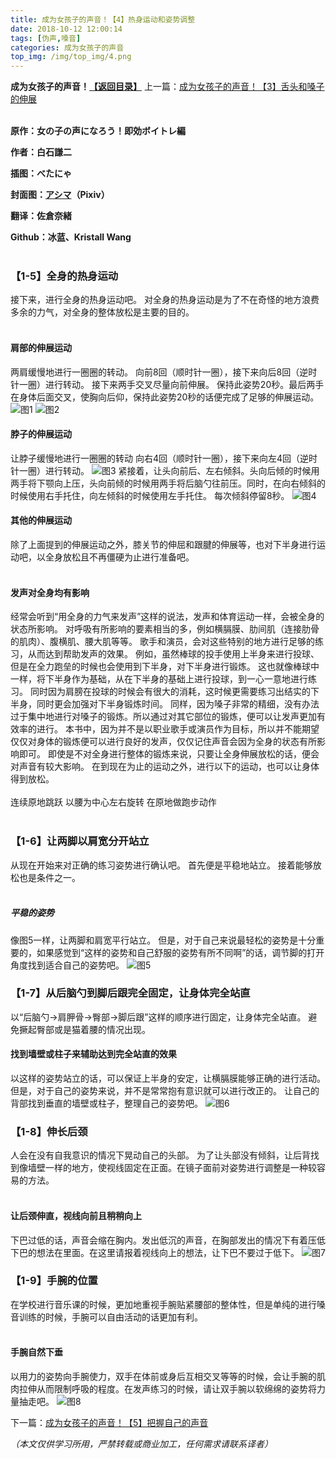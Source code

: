```yaml
---
title: 成为女孩子的声音！【4】热身运动和姿势调整
date: 2018-10-12 12:00:14
tags: [伪声,嗓音]
categories: 成为女孩子的声音
top_img: /img/top_img/4.png
---
```

**成为女孩子的声音！[【返回目录】](/成为女孩子的声音/README/)**
上一篇：[成为女孩子的声音！【3】舌头和嗓子的伸展](/成为女孩子的声音/3/)<br><br>

**原作：女の子の声になろう！即効ボイトレ編**

**作者：白石謙二**   

**插图：べたにゃ**   

**封面图：[アシマ](https://www.pixiv.net/member.php?id=2642047
)（Pixiv）**

**翻译：佐倉奈緒**   

**Github：冰蓝、Kristall Wang** <br><br>

### 【1-5】全身的热身运动
接下来，进行全身的热身运动吧。
对全身的热身运动是为了不在奇怪的地方浪费多余的力气，对全身的整体放松是主要的目的。 <br><br>

#### 肩部的伸展运动
两肩缓慢地进行一圈圈的转动。
向前8回（顺时针一圈），接下来向后8回（逆时针一圈）进行转动。
接下来两手交叉尽量向前伸展。
保持此姿势20秒。最后两手在身体后面交叉，使胸向后仰，保持此姿势20秒的话便完成了足够的伸展运动。
![图1](/img/4/1.png)
![图2](/img/4/2.png)
#### 脖子的伸展运动
让脖子缓慢地进行一圈圈的转动
向右4回（顺时针一圈），接下来向左4回（逆时针一圈）进行转动。
![图3](/img/4/3.png)
紧接着，让头向前后、左右倾斜。头向后倾的时候用两手将下颚向上压，头向前倾的时候用两手将后脑勺往前压。同时，在向右倾斜的时候使用右手托住，向左倾斜的时候使用左手托住。
每次倾斜停留8秒。
![图4](/img/4/4.png)
#### 其他的伸展运动
除了上面提到的伸展运动之外，膝关节的伸屈和跟腱的伸展等，也对下半身进行运动吧，以全身放松且不再僵硬为止进行准备吧。<br><br>

#### 发声对全身均有影响
经常会听到“用全身的力气来发声”这样的说法，发声和体育运动一样，会被全身的状态所影响。
对呼吸有所影响的要素相当的多，例如横膈膜、肋间肌（连接肋骨的肌肉）、腹横肌、腰大肌等等。
歌手和演员，会对这些特别的地方进行足够的练习，从而达到帮助发声的效果。
例如，虽然棒球的投手使用上半身来进行投球、但是在全力跑垒的时候也会使用到下半身，对下半身进行锻炼。
这也就像棒球中一样，将下半身作为基础，从在下半身的基础上进行投球，到一心一意地进行练习。
同时因为肩膀在投球的时候会有很大的消耗，这时候更需要练习出结实的下半身，同时更会加强对下半身锻炼时间。
同样，因为嗓子非常的精细，没有办法过于集中地进行对嗓子的锻炼。所以通过对其它部位的锻炼，便可以让发声更加有效率的进行。
本书中，因为并不是以职业歌手或演员作为目标，所以并不能期望仅仅对身体的锻炼便可以进行良好的发声，仅仅记住声音会因为全身的状态有所影响即可。
即使是不对全身进行整体的锻炼来说，只要让全身伸展放松的话，便会对声音有较大影响。
在到现在为止的运动之外，进行以下的运动，也可以让身体得到放松。
<br><br>
    连续原地跳跃
    以腰为中心左右旋转
    在原地做跑步动作
<br><br>

### 【1-6】让两脚以肩宽分开站立
从现在开始来对正确的练习姿势进行确认吧。
首先便是平稳地站立。
接着能够放松也是条件之一。<br><br>

##### 平稳的姿势
像图5一样，让两脚和肩宽平行站立。
但是，对于自己来说最轻松的姿势是十分重要的，如果感觉到“这样的姿势和自己舒服的姿势有所不同啊”的话，调节脚的打开角度找到适合自己的姿势吧。
![图5](/img/4/5.png)
### 【1-7】从后脑勺到脚后跟完全固定，让身体完全站直
以“后脑勺→肩胛骨→臀部→脚后跟”这样的顺序进行固定，让身体完全站直。
避免撅起臀部或是猫着腰的情况出现。

#### 找到墙壁或柱子来辅助达到完全站直的效果
以这样的姿势站立的话，可以保证上半身的安定，让横膈膜能够正确的进行活动。
但是，对于自己的姿势来说，并不是常常抱有意识就可以进行改正的。
让自己的背部找到垂直的墙壁或柱子，整理自己的姿势吧。 
![图6](/img/4/6.png)
### 【1-8】伸长后颈
人会在没有自我意识的情况下晃动自己的头部。
为了让头部没有倾斜，让后背找到像墙壁一样的地方，使视线固定在正面。在镜子面前对姿势进行调整是一种较容易的方法。<br><br>


#### 让后颈伸直，视线向前且稍稍向上
下巴过低的话，声音会缩在胸内。发出低沉的声音，在胸部发出的情况下有着压低下巴的想法在里面。在这里请报着视线向上的想法，让下巴不要过于低下。
![图7](/img/4/7.png)
### 【1-9】手腕的位置
在学校进行音乐课的时候，更加地重视手腕贴紧腰部的整体性，但是单纯的进行嗓音训练的时候，手腕可以自由活动的话更加有利。<br><br>

#### 手腕自然下垂
以用力的姿势向手腕使力，双手在体前或身后互相交叉等等的时候，会让手腕的肌肉拉伸从而限制呼吸的程度。在发声练习的时候，请让双手腕以软绵绵的姿势将力量抽走吧。
![图8](/img/4/8.png)

下一篇：[成为女孩子的声音！【5】把握自己的声音](/成为女孩子的声音/5/)

*（本文仅供学习所用，严禁转载或商业加工，任何需求请联系译者）*